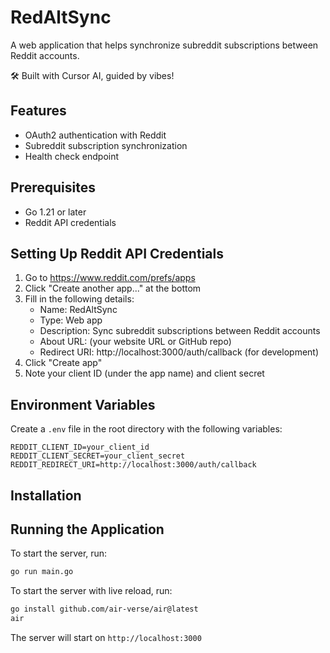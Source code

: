 # RedAltSync

A web application that helps synchronize subreddit subscriptions between Reddit accounts.

🛠️ Built with Cursor AI, guided by vibes!

## Features

- OAuth2 authentication with Reddit
- Subreddit subscription synchronization
- Health check endpoint

## Prerequisites

- Go 1.21 or later
- Reddit API credentials

## Setting Up Reddit API Credentials

1. Go to https://www.reddit.com/prefs/apps
2. Click "Create another app..." at the bottom
3. Fill in the following details:
   - Name: RedAltSync
   - Type: Web app
   - Description: Sync subreddit subscriptions between Reddit accounts
   - About URL: (your website URL or GitHub repo)
   - Redirect URI: http://localhost:3000/auth/callback (for development)
4. Click "Create app"
5. Note your client ID (under the app name) and client secret

## Environment Variables

Create a `.env` file in the root directory with the following variables:

```
REDDIT_CLIENT_ID=your_client_id
REDDIT_CLIENT_SECRET=your_client_secret
REDDIT_REDIRECT_URI=http://localhost:3000/auth/callback
```

## Installation

## Running the Application

To start the server, run:
```bash
go run main.go
```

To start the server with live reload, run:
```bash
go install github.com/air-verse/air@latest
air
```

The server will start on `http://localhost:3000`
